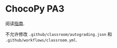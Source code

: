 # ChocoPy PA3

阅读[指南](./doc/PA3/README.md).

不允许修改 `.github/classroom/autograding.json` 和 `.github/workflows/classroom.yml`.
